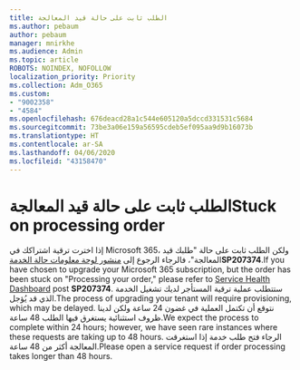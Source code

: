```yaml
---
title: الطلب ثابت على حالة قيد المعالجة
ms.author: pebaum
author: pebaum
manager: mnirkhe
ms.audience: Admin
ms.topic: article
ROBOTS: NOINDEX, NOFOLLOW
localization_priority: Priority
ms.collection: Adm_O365
ms.custom:
- "9002358"
- "4584"
ms.openlocfilehash: 676deacd28a1c544e605120a5dccd331531c5684
ms.sourcegitcommit: 73be3a06e159a56595cdeb5ef095aa9d9b16073b
ms.translationtype: HT
ms.contentlocale: ar-SA
ms.lasthandoff: 04/06/2020
ms.locfileid: "43158470"
---
```

# <a name="stuck-on-processing-order"></a><span data-ttu-id="f51ca-102">الطلب ثابت على حالة قيد المعالجة</span><span class="sxs-lookup"><span data-stu-id="f51ca-102">Stuck on processing order</span></span>

<span data-ttu-id="f51ca-103">إذا اخترت ترقية اشتراكك في Microsoft 365، ولكن الطلب ثابت على حالة "طلبك قيد المعالجة"، فالرجاء الرجوع إلى [منشور لوحة معلومات حالة الخدمة](https://admin.microsoft.com/AdminPortal/Home?adminportal=1&msCV=%2BbOQtMNsz0ei8f5z.0.36#/servicehealth)**SP207374**.</span><span class="sxs-lookup"><span data-stu-id="f51ca-103">If you have chosen to upgrade your Microsoft 365 subscription, but the order has been stuck on "Processing your order," please refer to [Service Health Dashboard](https://admin.microsoft.com/AdminPortal/Home?adminportal=1&msCV=%2BbOQtMNsz0ei8f5z.0.36#/servicehealth) post **SP207374**.</span></span> <span data-ttu-id="f51ca-104">ستتطلب عملية ترقية المستأجر لديك تشغيل الخدمة الذي قد يُؤجل.</span><span class="sxs-lookup"><span data-stu-id="f51ca-104">The process of upgrading your tenant will require provisioning, which may be delayed.</span></span> <span data-ttu-id="f51ca-105">نتوقع أن تكتمل العملية في غضون 24 ساعة ولكن لدينا ظروف استثنائية يستغرق فيها الطلب 48 ساعة.</span><span class="sxs-lookup"><span data-stu-id="f51ca-105">We expect the process to complete within 24 hours; however, we have seen rare instances where these requests are taking up to 48 hours.</span></span> <span data-ttu-id="f51ca-106">الرجاء فتح طلب خدمة إذا استغرقت المعالجة أكثر من 48 ساعة.</span><span class="sxs-lookup"><span data-stu-id="f51ca-106">Please open a service request if order processing takes longer than 48 hours.</span></span>
